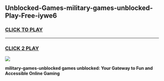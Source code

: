 
## Unblocked-Games-military-games-unblocked-Play-Free-iywe6
<h3>
<a href="https://premium76.site?title=military-games-unblocked&ref=17A">CLICK TO PLAY</a></h3>
<hr>

<h3>
<a href="https://premium76.site?title=military-games-unblocked&ref=17A">CLICK 2 PLAY</a>
  
</h3>

<a href="https://premium76.site?title=military-games-unblocked&ref=17A"><img src="https://clearcache.store/games.png"></a>


**military-games-unblocked games unblocked: Your Gateway to Fun and Accessible Online Gaming**
